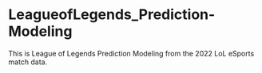 # LeagueofLegends_Prediction-Modeling

This is League of Legends Prediction Modeling from the 2022 LoL eSports match data. 